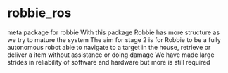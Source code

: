 # robbie_ros
meta package for robbie
With this package Robbie has more structure as we try to mature the system 
The aim for stage 2 is for Robbie to be a fully autonomous robot able to navigate 
to a target in the house, retrieve or deliver a item without assistance or doing damage
We have made large strides in reliability of software and hardware but more is  still
required
